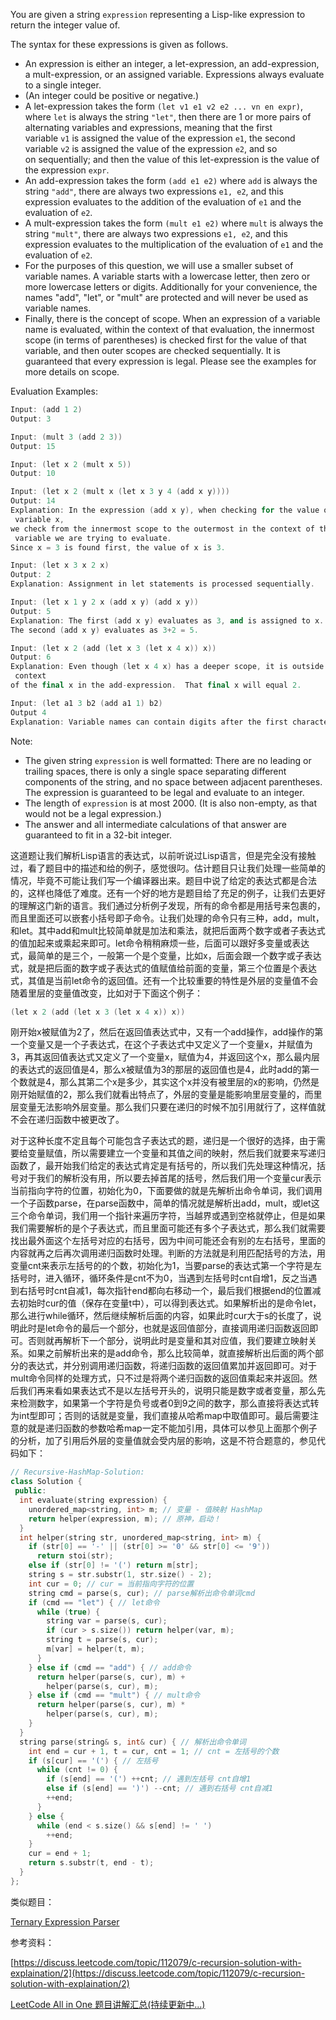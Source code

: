 You are given a string `expression` representing a Lisp-like expression to return the integer value of.

The syntax for these expressions is given as follows.

- An expression is either an integer, a let-expression, an add-expression, a mult-expression, or an assigned variable. Expressions always evaluate to a single integer.
- (An integer could be positive or negative.)
- A let-expression takes the form `(let v1 e1 v2 e2 ... vn en expr)`, where `let` is always the string `"let"`, then there are 1 or more pairs of alternating variables and expressions, meaning that the first variable `v1` is assigned the value of the expression `e1`, the second variable `v2` is assigned the value of the expression `e2`, and so on sequentially; and then the value of this let-expression is the value of the expression `expr`.
- An add-expression takes the form `(add e1 e2)` where `add` is always the string `"add"`, there are always two expressions `e1, e2`, and this expression evaluates to the addition of the evaluation of `e1` and the evaluation of `e2`.
- A mult-expression takes the form `(mult e1 e2)` where `mult` is always the string `"mult"`, there are always two expressions `e1, e2`, and this expression evaluates to the multiplication of the evaluation of `e1` and the evaluation of `e2`.
- For the purposes of this question, we will use a smaller subset of variable names. A variable starts with a lowercase letter, then zero or more lowercase letters or digits. Additionally for your convenience, the names "add", "let", or "mult" are protected and will never be used as variable names.
- Finally, there is the concept of scope. When an expression of a variable name is evaluated, within the context of that evaluation, the innermost scope (in terms of parentheses) is checked first for the value of that variable, and then outer scopes are checked sequentially. It is guaranteed that every expression is legal. Please see the examples for more details on scope.

Evaluation Examples:

```cpp
Input: (add 1 2)
Output: 3

Input: (mult 3 (add 2 3))
Output: 15

Input: (let x 2 (mult x 5))
Output: 10

Input: (let x 2 (mult x (let x 3 y 4 (add x y))))
Output: 14
Explanation: In the expression (add x y), when checking for the value of the
 variable x,
we check from the innermost scope to the outermost in the context of the
 variable we are trying to evaluate.
Since x = 3 is found first, the value of x is 3.

Input: (let x 3 x 2 x)
Output: 2
Explanation: Assignment in let statements is processed sequentially.

Input: (let x 1 y 2 x (add x y) (add x y))
Output: 5
Explanation: The first (add x y) evaluates as 3, and is assigned to x.
The second (add x y) evaluates as 3+2 = 5.

Input: (let x 2 (add (let x 3 (let x 4 x)) x))
Output: 6
Explanation: Even though (let x 4 x) has a deeper scope, it is outside the
 context
of the final x in the add-expression.  That final x will equal 2.

Input: (let a1 3 b2 (add a1 1) b2) 
Output 4
Explanation: Variable names can contain digits after the first character.
```

Note:

- The given string `expression` is well formatted: There are no leading or trailing spaces, there is only a single space separating different components of the string, and no space between adjacent parentheses. The expression is guaranteed to be legal and evaluate to an integer.
- The length of `expression` is at most 2000. (It is also non-empty, as that would not be a legal expression.)
- The answer and all intermediate calculations of that answer are guaranteed to fit in a 32-bit integer.

这道题让我们解析Lisp语言的表达式，以前听说过Lisp语言，但是完全没有接触过，看了题目中的描述和给的例子，感觉很叼。估计题目只让我们处理一些简单的情况，毕竟不可能让我们写一个编译器出来。题目中说了给定的表达式都是合法的，这样也降低了难度。还有一个好的地方是题目给了充足的例子，让我们去更好的理解这门新的语言。我们通过分析例子发现，所有的命令都是用括号来包裹的，而且里面还可以嵌套小括号即子命令。让我们处理的命令只有三种，add，mult，和let。其中add和mult比较简单就是加法和乘法，就把后面两个数字或者子表达式的值加起来或乘起来即可。let命令稍稍麻烦一些，后面可以跟好多变量或表达式，最简单的是三个，一般第一个是个变量，比如x，后面会跟一个数字或子表达式，就是把后面的数字或子表达式的值赋值给前面的变量，第三个位置是个表达式，其值是当前let命令的返回值。还有一个比较重要的特性是外层的变量值不会随着里层的变量值改变，比如对于下面这个例子：

```cpp
(let x 2 (add (let x 3 (let x 4 x)) x))
```

刚开始x被赋值为2了，然后在返回值表达式中，又有一个add操作，add操作的第一个变量又是一个子表达式，在这个子表达式中又定义了一个变量x，并赋值为3，再其返回值表达式又定义了一个变量x，赋值为4，并返回这个x，那么最内层的表达式的返回值是4，那么x被赋值为3的那层的返回值也是4，此时add的第一个数就是4，那么其第二个x是多少，其实这个x并没有被里层的x的影响，仍然是刚开始赋值的2，那么我们就看出特点了，外层的变量是能影响里层变量的，而里层变量无法影响外层变量。那么我们只要在递归的时候不加引用就行了，这样值就不会在递归函数中被更改了。

对于这种长度不定且每个可能包含子表达式的题，递归是一个很好的选择，由于需要给变量赋值，所以需要建立一个变量和其值之间的映射，然后我们就要来写递归函数了，最开始我们给定的表达式肯定是有括号的，所以我们先处理这种情况，括号对于我们的解析没有用，所以要去掉首尾的括号，然后我们用一个变量cur表示当前指向字符的位置，初始化为0，下面要做的就是先解析出命令单词，我们调用一个子函数parse，在parse函数中，简单的情况就是解析出add，mult，或let这三个命令单词，我们用一个指针来遍历字符，当越界或遇到空格就停止，但是如果我们需要解析的是个子表达式，而且里面可能还有多个子表达式，那么我们就需要找出最外面这个左括号对应的右括号，因为中间可能还会有别的左右括号，里面的内容就再之后再次调用递归函数时处理。判断的方法就是利用匹配括号的方法，用变量cnt来表示左括号的的个数，初始化为1，当要parse的表达式第一个字符是左括号时，进入循环，循环条件是cnt不为0，当遇到左括号时cnt自增1，反之当遇到右括号时cnt自减1，每次指针end都向右移动一个，最后我们根据end的位置减去初始时cur的值（保存在变量t中），可以得到表达式。如果解析出的是命令let，那么进行while循环，然后继续解析后面的内容，如果此时cur大于s的长度了，说明此时是let命令的最后一个部分，也就是返回值部分，直接调用递归函数返回即可。否则就再解析下一个部分，说明此时是变量和其对应值，我们要建立映射关系。如果之前解析出来的是add命令，那么比较简单，就直接解析出后面的两个部分的表达式，并分别调用递归函数，将递归函数的返回值累加并返回即可。对于mult命令同样的处理方式，只不过是将两个递归函数的返回值乘起来并返回。然后我们再来看如果表达式不是以左括号开头的，说明只能是数字或者变量，那么先来检测数字，如果第一个字符是负号或者0到9之间的数字，那么直接将表达式转为int型即可；否则的话就是变量，我们直接从哈希map中取值即可。最后需要注意的就是递归函数的参数哈希map一定不能加引用，具体可以参见上面那个例子的分析，加了引用后外层的变量值就会受内层的影响，这是不符合题意的，参见代码如下：

```cpp
// Recursive-HashMap-Solution:
class Solution {
 public:
  int evaluate(string expression) {
    unordered_map<string, int> m; // 变量 - 值映射 HashMap
    return helper(expression, m); // 原神，启动！
  }
  int helper(string str, unordered_map<string, int> m) {
    if (str[0] == '-' || (str[0] >= '0' && str[0] <= '9'))
      return stoi(str);
    else if (str[0] != '(') return m[str];
    string s = str.substr(1, str.size() - 2);
    int cur = 0; // cur = 当前指向字符的位置
    string cmd = parse(s, cur); // parse解析出命令单词cmd
    if (cmd == "let") { // let命令
      while (true) {
        string var = parse(s, cur);
        if (cur > s.size()) return helper(var, m);
        string t = parse(s, cur);
        m[var] = helper(t, m);
      }
    } else if (cmd == "add") { // add命令
      return helper(parse(s, cur), m) +
        helper(parse(s, cur), m);
    } else if (cmd == "mult") { // mult命令
      return helper(parse(s, cur), m) *
        helper(parse(s, cur), m);
    }
  }
  string parse(string& s, int& cur) { // 解析出命令单词
    int end = cur + 1, t = cur, cnt = 1; // cnt = 左括号的个数
    if (s[cur] == '(') { // 左括号
      while (cnt != 0) {
        if (s[end] == '(') ++cnt; // 遇到左括号 cnt自增1
        else if (s[end] == ')') --cnt; // 遇到右括号 cnt自减1
        ++end;
      }
    } else {
      while (end < s.size() && s[end] != ' ')
        ++end;
    }
    cur = end + 1;
    return s.substr(t, end - t);
  }
};
```

类似题目：

[Ternary Expression Parser](http://www.cnblogs.com/grandyang/p/6022498.html)

参考资料：

[https://discuss.leetcode.com/topic/112079/c-recursion-solution-with-explaination/2](https://discuss.leetcode.com/topic/112079/c-recursion-solution-with-explaination/2)

[LeetCode All in One 题目讲解汇总(持续更新中...)](http://www.cnblogs.com/grandyang/p/4606334.html)

